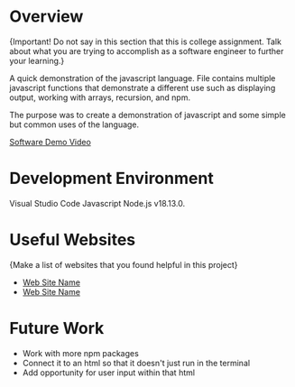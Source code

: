 # Overview

{Important! Do not say in this section that this is college assignment. Talk about what you are trying to accomplish as a software engineer to further your learning.}

A quick demonstration of the javascript language. File contains multiple javascript functions that demonstrate a different use such as displaying output, working with arrays, recursion, and npm.

The purpose was to create a demonstration of javascript and some simple but common uses of the language.

[Software Demo Video](http://youtube.link.goes.here)

# Development Environment

Visual Studio Code
Javascript
Node.js v18.13.0.

# Useful Websites

{Make a list of websites that you found helpful in this project}

- [Web Site Name](https://www.npmjs.com/)
- [Web Site Name](https://developer.mozilla.org/en-US/docs/Web/JavaScript)

# Future Work

- Work with more npm packages
- Connect it to an html so that it doesn't just run in the terminal
- Add opportunity for user input within that html